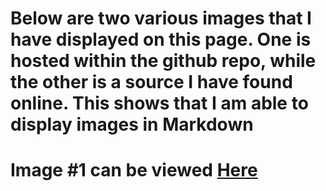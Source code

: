 # Below are two various images that I have displayed on this page. One is hosted within the github repo, while the other is a source I have found online. This shows that I am able to display images in Markdown

# Image #1 can be viewed [Here](https://github.com/GageSmith22/INFOTC-1000-Midterm/blob/main/Beach.jpg)